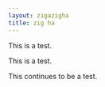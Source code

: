 ```yaml
---
layout: zigazigha
title: zig ha
---
```


This is a test.

This is a test.

This continues to be a test.
